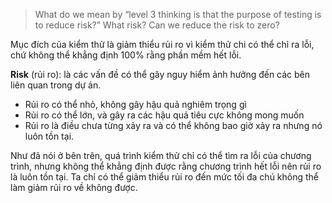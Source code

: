 > What do we mean by “level 3 thinking is that the purpose of testing is to reduce risk?” What risk? Can we reduce the risk to zero?

Mục đích của kiểm thử là giảm thiểu rủi ro vì kiểm thử chi có thể chỉ ra lỗi, chứ không thể khẳng định 100% rằng phần mềm hết lỗi.

**Risk** (rủi ro): là các vấn đề có thể gây nguy hiểm ảnh hưởng đến các bên liên quan trong dự án.

- Rủi ro có thể nhỏ, không gây hậu quả nghiêm trọng gì
- Rủi ro có thể lớn, và gây ra các hậu quả tiêu cực không mong muốn
- Rủi ro là điều chưa từng xảy ra và có thể không bao giờ xảy ra nhưng nó luôn tồn tại.

Như đã nói ở bên trên, quá trình kiểm thử chỉ có thể tìm ra lỗi của chương trình, nhưng không thể khẳng định được rằng chương trình hết lỗi nên rủi ro là luôn tồn tại. Ta chỉ có thể giảm thiểu rủi ro đến mức tối đa chú không thể làm giảm rủi ro về không được.
